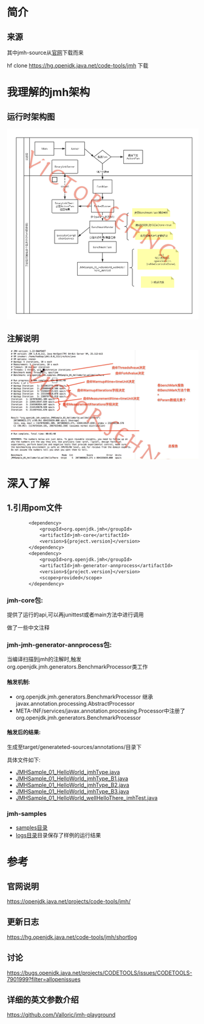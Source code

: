 # 简介



## 来源
其中jmh-source从[官网](https://hg.openjdk.java.net/code-tools/jmh/)下载而来

hf clone https://hg.openjdk.java.net/code-tools/jmh 下载 

# 我理解的jmh架构

## 运行时架构图
![整体架构](../doc/tools.jmh架构图.jpg)

## 注解说明
![整体架构](../doc/注解说明.jpg)

# 深入了解
## 1.引用pom文件
```
        <dependency>
            <groupId>org.openjdk.jmh</groupId>
            <artifactId>jmh-core</artifactId>
            <version>${project.version}</version>
        </dependency>
        <dependency>
            <groupId>org.openjdk.jmh</groupId>
            <artifactId>jmh-generator-annprocess</artifactId>
            <version>${project.version}</version>
            <scope>provided</scope>
        </dependency>
```

###  jmh-core包:
提供了运行的api,可以再junittest或者main方法中进行调用

做了一些中文注释

###  jmh-jmh-generator-annprocess包:
当编译扫描到jmh的注解时,触发org.openjdk.jmh.generators.BenchmarkProcessor类工作

#### 触发机制:
- org.openjdk.jmh.generators.BenchmarkProcessor 继承 javax.annotation.processing.AbstractProcessor
- META-INF/services/javax.annotation.processing.Processor中注册了org.openjdk.jmh.generators.BenchmarkProcessor


#### 触发后的结果:
生成至target/generateted-sources/annotations/目录下

具体文件如下:

- [JMHSample_01_HelloWorld_jmhType.java](jmh-samples/src/main/java/org/openjdk/jmh/samples/generated/sample01/JMHSample_01_HelloWorld_jmhType.java)
- [JMHSample_01_HelloWorld_jmhType_B1.java](jmh-samples/src/main/java/org/openjdk/jmh/samples/generated/sample01/JMHSample_01_HelloWorld_jmhType_B1.java)
- [JMHSample_01_HelloWorld_jmhType_B2.java](jmh-samples/src/main/java/org/openjdk/jmh/samples/generated/sample01/JMHSample_01_HelloWorld_jmhType_B2.java)
- [JMHSample_01_HelloWorld_jmhType_B3.java](jmh-samples/src/main/java/org/openjdk/jmh/samples/generated/sample01/JMHSample_01_HelloWorld_jmhType_B3.java)
- [JMHSample_01_HelloWorld_wellHelloThere_jmhTest.java](jmh-samples/src/main/java/org/openjdk/jmh/samples/generated/sample01/JMHSample_01_HelloWorld_wellHelloThere_jmhTest.java)


### jmh-samples
- [samples目录](jmh-samples/src/main/java/org/openjdk/jmh/samples/README.md)
- [logs目录](jmh-samples/logs)目录保存了样例的运行结果





# 参考
## 官网说明
https://openjdk.java.net/projects/code-tools/jmh/

## 更新日志
https://hg.openjdk.java.net/code-tools/jmh/shortlog

## 讨论
https://bugs.openjdk.java.net/projects/CODETOOLS/issues/CODETOOLS-7901999?filter=allopenissues

## 详细的英文参数介绍
https://github.com/Valloric/jmh-playground
